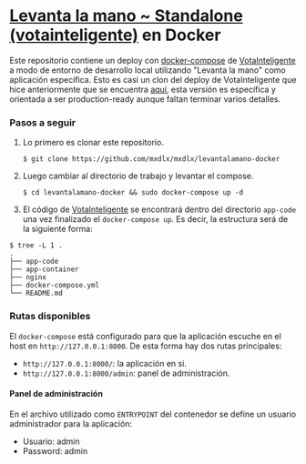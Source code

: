 # [Levanta la mano ~ Standalone (votainteligente)](https://github.com/ciudadanointeligente/votainteligente-portal-electoral) en Docker

Este repositorio contiene un deploy con [docker-compose](https://docs.docker.com/compose/) de [VotaInteligente](https://github.com/ciudadanointeligente/votainteligente-portal-electoral) a modo de entorno de desarrollo local utilizando "Levanta la mano" como aplicación específica.
Esto es casi un clon del deploy de VotaInteligente que hice anteriormente que se encuentra [aquí](https://github.com/mxdlx/votainteligente-docker), esta versión es específica y orientada a ser production-ready aunque faltan terminar varios detalles.

### Pasos a seguir
1. Lo primero es clonar este repositorio.

   `$ git clone https://github.com/mxdlx/mxdlx/levantalamano-docker`

2. Luego cambiar al directorio de trabajo y levantar el compose.

   `$ cd levantalamano-docker && sudo docker-compose up -d`
3. El código de [VotaInteligente](https://github.com/ciudadanointeligente/votainteligente-portal-electoral) se encontrará dentro del directorio `app-code` una vez finalizado el `docker-compose up`. Es decir, la estructura será de la siguiente forma:

```
$ tree -L 1 .
.
├── app-code
├── app-container
├── nginx
├── docker-compose.yml
└── README.md
```

### Rutas disponibles

El `docker-compose` está configurado para que la aplicación escuche en el host en `http://127.0.0.1:8000`. De esta forma hay dos rutas principales:

* `http://127.0.0.1:8000/`: la aplicación en si.
* `http://127.0.0.1:8000/admin`: panel de administración.

#### Panel de administración
En el archivo utilizado como `ENTRYPOINT` del contenedor se define un usuario administrador para la aplicación:

* Usuario: admin
* Password: admin

